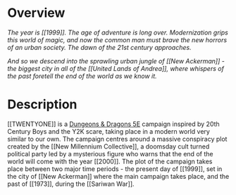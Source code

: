 # Overview

*The year is [[1999]]. The age of adventure is long over. Modernization grips this world of magic, and now the common man must brave the new horrors of an urban society. The dawn of the 21st century approaches.* 

*And so we descend into the sprawling urban jungle of [[New Ackerman]] - the biggest city in all of the [[United Lands of Andrea]], where whispers of the past foretell the end of the world as we know it.* 

# Description

[[TWENTYONE]] is a [Dungeons & Dragons 5E](https://en.wikipedia.org/wiki/Editions_of_Dungeons_%26_Dragons#Dungeons_&_Dragons_5th_edition) campaign inspired by 20th Century Boys and the Y2K scare, taking place in a modern world very similar to our own. The campaign centres around a massive conspiracy plot created by the [[New Millennium Collective]], a doomsday cult turned political party led by a mysterious figure who warns that the end of the world will come with the year [[2000]]. The plot of the campaign takes place between two major time periods - the present day of [[1999]], set in the city of [[New Ackerman]] where the main campaign takes place, and the past of [[1973]], during the [[Sariwan War]]. 